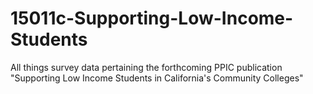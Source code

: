 # 15011c-Supporting-Low-Income-Students
All things survey data pertaining the forthcoming PPIC publication "Supporting Low Income Students in California's Community Colleges"
